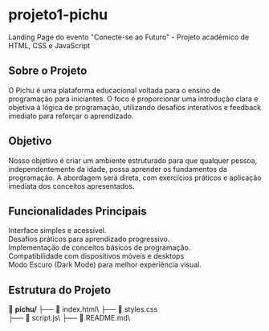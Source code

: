 # projeto1-pichu
Landing Page do evento "Conecte-se ao Futuro" - Projeto acadêmico de HTML, CSS e JavaScript

## Sobre o Projeto

O Pichu é uma plataforma educacional voltada para o ensino de programação para iniciantes. O foco é proporcionar uma introdução clara e objetiva à lógica de programação, utilizando desafios interativos e feedback imediato para reforçar o aprendizado.

## Objetivo

Nosso objetivo é criar um ambiente estruturado para que qualquer pessoa, independentemente da idade, possa aprender os fundamentos da programação. A abordagem será direta, com exercícios práticos e aplicação imediata dos conceitos apresentados.

## Funcionalidades Principais

Interface simples e acessível.\
Desafios práticos para aprendizado progressivo.\
Implementação de conceitos básicos de programação.\
Compatibilidade com dispositivos móveis e desktops\
Modo Escuro (Dark Mode) para melhor experiência visual.


## Estrutura do Projeto

📂 **pichu/** 
├── 📄 index.html\ 
├── 📄 styles.css\
├── 📄 script.js\ 
├── 📄 README.md\ 






